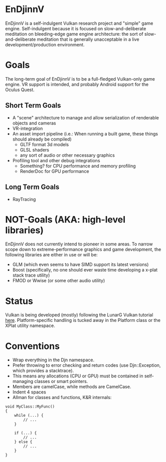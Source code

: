 # EnDjinnV
EnDjinnV is a self-indulgent Vulkan research project and "simple" game engine. Self-indulgent because it is focused on slow-and-deliberate meditation on bleeding-edge game engine architecture: the sort of slow-and-deliberate meditation that is generally unacceptable in a live development/production environment.

# Goals
The long-term goal of EnDjinnV is to be a full-fledged Vulkan-only game engine. VR support is intended, and probably Android support for the Oculus Quest.

## Short Term Goals
- A "scene" architecture to manage and allow serialization of renderable objects and cameras
- VR-integration
- An asset import pipeline (i.e.: When running a built game, these things should already be compiled)
  - GLTF format 3d models
  - GLSL shaders
  - any sort of audio or other necessary graphics
- Profiling tool and other debug integrations
  - Something? for CPU performance and memory profiling
  - RenderDoc for GPU performance
  
## Long Term Goals
- RayTracing
  
# NOT-Goals (AKA: high-level libraries)
EnDjinnV does not currently intend to pioneer in some areas. To narrow scope down to extreme-performance graphics and game development, the following libraries are either in use or will be:
- GLM (which even seems to have SIMD support its latest versions)
- Boost (specifically, no one should ever waste time developing a x-plat stack trace utility)
- FMOD or Wwise (or some other audio utility)

# Status
Vulkan is being developed (mostly) following the LunarG Vulkan tutorial [here](https://vulkan.lunarg.com/doc/sdk/1.1.114.0/windows/tutorial/html/index.html).
Platform-specific handling is tucked away in the Platform class or the XPlat utility namespace.

# Conventions
- Wrap everything in the Djn namespace.
- Prefer throwing to error checking and return codes (use Djn::Exception, which provides a stacktrace).
- This means any allocations (CPU or GPU) must be contained in self-managing classes or smart pointers.
- Members are camelCase, while methods are CamelCase.
- Indent 4 spaces
- Allman for classes and functions, K&R internals:
```
void MyClass::MyFunc()
{
    while (...) {
        // ...
    }

    if (...) {
        // ...
    } else {
        // ...
    }
}
```
